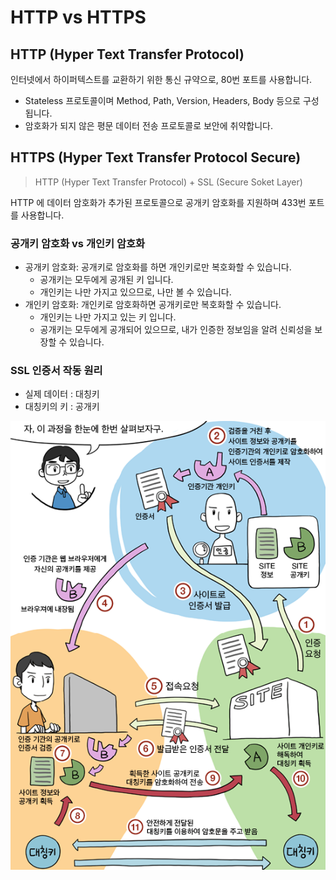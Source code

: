 # HTTP vs HTTPS

## HTTP (Hyper Text Transfer Protocol)

인터넷에서 하이퍼텍스트를 교환하기 위한 통신 규약으로, 80번 포트를 사용합니다.

* Stateless 프로토콜이며 Method, Path, Version, Headers, Body 등으로 구성됩니다.
* 암호화가 되지 않은 평문 데이터 전송 프로토콜로 보안에 취약합니다.

## HTTPS (Hyper Text Transfer Protocol Secure)

> HTTP (Hyper Text Transfer Protocol) + SSL (Secure Soket Layer)

HTTP 에 데이터 암호화가 추가된 프로토콜으로 공개키 암호화를 지원하며 433번 포트를 사용합니다.

### 공개키 암호화 vs 개인키 암호화

* 공개키 암호화: 공개키로 암호화를 하면 개인키로만 복호화할 수 있습니다.
  * 공개키는 모두에게 공개된 키 입니다.
  * 개인키는 나만 가지고 있으므로, 나만 볼 수 있습니다.
* 개인키 암호화: 개인키로 암호화하면 공개키로만 복호화할 수 있습니다.
  * 개인키는 나만 가지고 있는 키 입니다.
  * 공개키는 모두에게 공개되어 있으므로, 내가 인증한 정보임을 알려 신뢰성을 보장할 수 있습니다.

### SSL 인증서 작동 원리

* 실제 데이터 : 대칭키
* 대칭키의 키 : 공개키

![](../../../../.gitbook/assets/2021-07-07-02-30-26.png)
